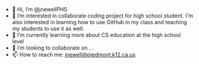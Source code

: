 - 👋 Hi, I’m @jnewellPHS
- 👀 I’m interested in collaborate coding project for high school student. I'm also interested in learning how to use GitHub in my class and teaching my students to use it as well.
- 🌱 I’m currently learning more about CS education at the high school level
- 💞️ I’m looking to collaborate on ...
- 📫 How to reach me: jnewell@piedmont.k12.ca.us

<!---
jnewellPHS/jnewellPHS is a ✨ special ✨ repository because its `README.md` (this file) appears on your GitHub profile.
You can click the Preview link to take a look at your changes.
--->
